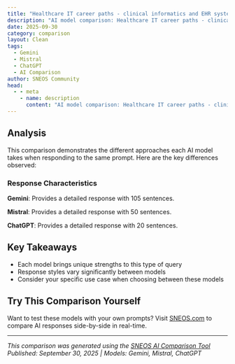 ```yaml
---
title: "Healthcare IT career paths - clinical informatics and EHR systems"
description: "AI model comparison: Healthcare IT career paths - clinical informatics and EHR systems..."
date: 2025-09-30
category: comparison
layout: Clean
tags:
  - Gemini
  - Mistral
  - ChatGPT
  - AI Comparison
author: SNEOS Community
head:
  - - meta
    - name: description
      content: "AI model comparison: Healthcare IT career paths - clinical informatics and EHR systems..."
---
```


<ChatComparison
  title="Healthcare IT career paths - clinical informatics and EHR systems"
  prompt="Healthcare IT career paths - clinical informatics and EHR systems"
  :responses='{
    "Gemini": "Okay, let\u0027s break down healthcare IT career paths, focusing on clinical informatics and EHR (Electronic Health Record) systems. This is a growing and dynamic field with a lot of opportunity.\n\n**I. Understanding the Landscape**\n\n*   **Healthcare IT (HIT):**  This is the broad umbrella encompassing all technology used in healthcare. It includes hardware, software, networks, data, and the people who manage and support it. The goal is to improve patient care, reduce costs, and increase efficiency.\n\n*   **Clinical Informatics:** A specialized area *within* HIT that focuses on using data and information technology to improve healthcare delivery.  It bridges the gap between clinical practice and information technology.  Clinical informaticists analyze data, design systems, implement solutions, and train clinicians on the use of IT to improve patient outcomes, safety, and the overall quality of care.\n\n*   **EHR (Electronic Health Record) Systems:** Digital versions of a patient\u0027s chart. EHRs are a core component of modern healthcare, replacing paper records. They contain a patient\u0027s medical history, diagnoses, medications, allergies, immunization dates, lab results, and more. EHRs are designed to:\n    *   Improve communication between providers.\n    *   Reduce errors.\n    *   Improve efficiency.\n    *   Support clinical decision-making.\n    *   Enable data analysis and reporting.\n\n**II.  Key Career Paths Related to Clinical Informatics and EHR Systems**\n\nHere\u0027s a breakdown of common career paths, categorized by their primary focus:\n\n**A. Clinical Informatics Focused Roles:**\n\n*   **Clinical Informatics Specialist/Analyst:**\n    *   **Responsibilities:**  Analyze clinical workflows, identify areas for improvement through technology, design and implement solutions, train clinicians on new systems, and evaluate the effectiveness of implemented solutions.  They often act as a liaison between clinical staff and IT departments.\n    *   **Typical Background:**  Registered Nurses (RNs), Physicians (MD/DO), Pharmacists (PharmD), or other clinical professionals with a strong interest and aptitude for technology. Increasingly, a master\u0027s degree in clinical informatics or a related field is preferred.  Experience with EHR systems is essential.\n    *   **Skills Needed:**  Clinical experience, understanding of clinical workflows, analytical skills, problem-solving skills, communication skills (both written and verbal), project management skills, training and presentation skills, knowledge of healthcare regulations (HIPAA, etc.).\n\n*   **Clinical Informatics Manager/Director:**\n    *   **Responsibilities:**  Oversee clinical informatics projects, manage teams of clinical informatics specialists, develop and implement clinical informatics strategies, and ensure alignment with organizational goals.\n    *   **Typical Background:**  Significant experience as a Clinical Informatics Specialist/Analyst, often with a master\u0027s degree in clinical informatics, health informatics, or a related field.  Strong leadership and management skills are required.\n    *   **Skills Needed:**  All the skills of a Clinical Informatics Specialist/Analyst, plus leadership skills, management skills, strategic planning skills, budgeting skills, and vendor management skills.\n\n*   **Chief Medical Information Officer (CMIO)/Chief Nursing Information Officer (CNIO):**\n    *   **Responsibilities:**  A leadership role, often held by a physician (CMIO) or nurse (CNIO).  They are responsible for the overall clinical informatics strategy of the organization, ensuring that IT systems are aligned with clinical needs and that clinicians are effectively using technology to improve patient care.\n    *   **Typical Background:**  Experienced physician or nurse with a strong background in clinical informatics and leadership.\n    *   **Skills Needed:**  Extensive clinical experience, deep understanding of clinical informatics, leadership skills, communication skills, strategic planning skills, and political savvy.\n\n*   **Data Scientist (Healthcare Focused):**\n    *   **Responsibilities:** Apply statistical methods and data mining techniques to large healthcare datasets (often pulled from EHRs) to identify trends, predict outcomes, and improve clinical decision-making.\n    *   **Typical Background:** Degree in data science, statistics, mathematics, computer science, or a related field with a strong interest in healthcare.\n    *   **Skills Needed:** Strong programming skills (Python, R), statistical modeling, machine learning, data visualization, and knowledge of healthcare data structures and standards.\n\n**B. EHR System Focused Roles:**\n\n*   **EHR Implementation Specialist/Analyst:**\n    *   **Responsibilities:**  Implement new EHR systems or upgrade existing systems. This involves configuring the system, training users, troubleshooting issues, and providing ongoing support.\n    *   **Typical Background:**  IT background or clinical background with experience using EHR systems.  Certification in a specific EHR system (e.g., Epic, Cerner, Meditech) is often required.\n    *   **Skills Needed:**  Technical skills, knowledge of EHR systems, training skills, problem-solving skills, communication skills, and project management skills.\n\n*   **EHR System Administrator:**\n    *   **Responsibilities:**  Maintain the EHR system, including user management, security, system updates, and troubleshooting.\n    *   **Typical Background:**  IT background with experience administering EHR systems.  Certification in a specific EHR system is often required.\n    *   **Skills Needed:**  Technical skills, knowledge of EHR systems, security knowledge, troubleshooting skills, and communication skills.\n\n*   **EHR Trainer:**\n    *   **Responsibilities:** Develop and deliver training programs for clinicians and other users on how to use the EHR system.\n    *   **Typical Background:**  Clinical background or training background with experience using EHR systems.\n    *   **Skills Needed:**  Training skills, presentation skills, communication skills, and knowledge of EHR systems.\n\n*   **EHR Consultant:**\n    *   **Responsibilities:**  Provide expert advice and guidance to healthcare organizations on EHR selection, implementation, and optimization.\n    *   **Typical Background:**  Extensive experience with EHR systems, often with a consulting background.\n    *   **Skills Needed:**  Deep knowledge of EHR systems, consulting skills, communication skills, and project management skills.\n\n**C. Vendor Roles (Working for EHR Companies):**\n\nMany of the above roles exist *within* the companies that develop and sell EHR systems (e.g., Epic, Cerner, Meditech, Allscripts).  In addition to those, you\u0027ll also find:\n\n*   **Software Developers:** Develop and maintain the EHR software.\n*   **Project Managers:** Manage EHR implementation projects.\n*   **Sales Representatives:** Sell EHR systems to healthcare organizations.\n*   **Technical Support Specialists:** Provide technical support to EHR users.\n\n**III.  Education and Certification**\n\n*   **Education:**\n    *   **Bachelor\u0027s Degree:**  Often a minimum requirement for entry-level positions.  Relevant fields include:\n        *   Nursing\n        *   Medicine\n        *   Computer Science\n        *   Information Systems\n        *   Healthcare Administration\n    *   **Master\u0027s Degree:** Increasingly preferred, especially for advanced roles.  Common master\u0027s degrees:\n        *   Clinical Informatics\n        *   Health Informatics\n        *   Public Health (MPH) with a focus on informatics\n        *   Business Administration (MBA) with a focus on healthcare\n    *   **Doctorate:**  For research-focused roles or leadership positions. (e.g., PhD in Biomedical Informatics)\n\n*   **Certifications:**\n    *   **CPHIMS (Certified Professional in Healthcare Information and Management Systems):** A general certification for healthcare IT professionals.\n    *   **CAHIMS (Certified Associate in Healthcare Information and Management Systems):**  Entry-level certification for those new to the field.\n    *   **Epic Certifications:**  Specific certifications for various Epic modules (e.g., EpicCare Ambulatory, EpicCare Inpatient).  These are often required for roles working with Epic systems.\n    *   **Other Vendor-Specific Certifications:** Cerner, Meditech, and other EHR vendors offer their own certifications.\n    *   **AHIMA (American Health Information Management Association) Certifications:**  RHIA (Registered Health Information Administrator) and RHIT (Registered Health Information Technician) are relevant for roles involving health information management.\n\n**IV.  Key Skills for Success**\n\n*   **Technical Skills:**  Understanding of IT systems, databases, networking, and security.\n*   **Clinical Knowledge:**  Understanding of clinical workflows, medical terminology, and healthcare regulations.\n*   **Analytical Skills:**  Ability to analyze data, identify trends, and solve problems.\n*   **Communication Skills:**  Ability to communicate effectively with both technical and non-technical audiences.\n*   **Project Management Skills:**  Ability to plan, organize, and execute projects.\n*   **Training Skills:**  Ability to develop and deliver training programs.\n*   **Problem-Solving Skills:**  Ability to identify and resolve issues quickly and effectively.\n*   **Adaptability:**  Healthcare IT is a constantly evolving field, so it\u0027s important to be able to adapt to new technologies and challenges.\n*   **Teamwork:** Healthcare IT projects often involve working with a variety of stakeholders, so it\u0027s important to be a team player.\n\n**V.  Getting Started**\n\n*   **Education:** Pursue a relevant degree or certification.\n*   **Networking:** Attend industry events, join professional organizations (e.g., HIMSS), and connect with people in the field.\n*   **Internships:**  Gain practical experience through internships or volunteer opportunities.\n*   **Entry-Level Positions:** Look for entry-level positions such as help desk support, data entry, or junior analyst roles.\n*   **Career Transition:**  If you have a clinical background, consider transitioning into a clinical informatics role by taking courses, earning a certification, or volunteering on IT projects.\n\n**VI.  Salary Expectations**\n\nSalaries in healthcare IT vary depending on the role, experience, education, and location.  Here\u0027s a general idea:\n\n*   **EHR Implementation Specialist/Analyst:** $60,000 - $90,000\u002B\n*   **Clinical Informatics Specialist/Analyst:** $70,000 - $110,000\u002B\n*   **Clinical Informatics Manager/Director:** $90,000 - $150,000\u002B\n*   **CMIO/CNIO:** $150,000 - $300,000\u002B (or higher)\n\n**VII.  Future Trends**\n\n*   **Increased focus on data analytics and artificial intelligence (AI) in healthcare.**\n*   **Growth in telehealth and remote patient monitoring.**\n*   **Emphasis on interoperability and data sharing between different healthcare systems.**\n*   **Increased cybersecurity threats and the need for robust security measures.**\n*   **Value-based care models driving the need for better data and analytics to measure outcomes and improve efficiency.**\n\nBy understanding the different career paths, acquiring the necessary skills, and staying up-to-date on industry trends, you can build a successful and rewarding career in healthcare IT.  Good luck!\n",
    "Mistral": "Healthcare IT offers a variety of career paths, with clinical informatics and Electronic Health Record (EHR) systems being two prominent areas. Here are some roles and career paths within these domains:\n\n### Clinical Informatics\n\n**1. Clinical Informaticist:**\n   - **Role:** Bridges the gap between clinical practice and IT. They work to improve patient care through the effective use of information technology.\n   - **Responsibilities:** Analyze clinical workflows, design and implement clinical information systems, and ensure that these systems meet the needs of healthcare providers and patients.\n   - **Skills:** Knowledge of clinical processes, data analysis, project management, and familiarity with healthcare IT systems.\n\n**2. Chief Medical Information Officer (CMIO):**\n   - **Role:** Senior leadership position responsible for overseeing the clinical aspects of IT within a healthcare organization.\n   - **Responsibilities:** Develop and implement IT strategies that support clinical goals, ensure compliance with regulatory requirements, and improve patient outcomes.\n   - **Skills:** Strong clinical background, leadership skills, strategic planning, and a deep understanding of healthcare IT.\n\n**3. Clinical Data Analyst:**\n   - **Role:** Focuses on analyzing clinical data to support decision-making and improve patient care.\n   - **Responsibilities:** Collect, analyze, and interpret clinical data, develop reports and dashboards, and collaborate with clinicians to identify trends and areas for improvement.\n   - **Skills:** Data analysis, statistical methods, database management, and knowledge of clinical terminology.\n\n**4. Clinical Informatics Specialist:**\n   - **Role:** Works closely with healthcare providers to ensure that clinical information systems are used effectively.\n   - **Responsibilities:** Provide training and support to clinicians, troubleshoot system issues, and ensure that clinical data is accurate and accessible.\n   - **Skills:** Technical support, training and development, problem-solving, and communication skills.\n\n### EHR Systems\n\n**1. EHR Implementation Specialist:**\n   - **Role:** Oversees the implementation of EHR systems within a healthcare organization.\n   - **Responsibilities:** Plan and execute the deployment of EHR systems, configure the system to meet organizational needs, and provide training and support to end-users.\n   - **Skills:** Project management, system configuration, training and development, and knowledge of EHR systems.\n\n**2. EHR Analyst:**\n   - **Role:** Focuses on the analysis and optimization of EHR systems.\n   - **Responsibilities:** Analyze workflows, identify areas for improvement, and develop solutions to enhance the efficiency and effectiveness of EHR systems.\n   - **Skills:** Data analysis, process improvement, problem-solving, and knowledge of EHR systems.\n\n**3. EHR Trainer:**\n   - **Role:** Provides training and support to healthcare providers and staff on the use of EHR systems.\n   - **Responsibilities:** Develop training materials, conduct training sessions, and provide ongoing support to ensure that users are proficient in using the EHR system.\n   - **Skills:** Training and development, communication skills, and knowledge of EHR systems.\n\n**4. EHR Support Specialist:**\n   - **Role:** Provides technical support and troubleshooting for EHR systems.\n   - **Responsibilities:** Resolve technical issues, provide user support, and ensure that the EHR system is functioning correctly.\n   - **Skills:** Technical support, problem-solving, communication skills, and knowledge of EHR systems.\n\n**5. EHR Project Manager:**\n   - **Role:** Manages projects related to the implementation, upgrade, or optimization of EHR systems.\n   - **Responsibilities:** Plan and execute projects, manage project timelines and budgets, and coordinate with stakeholders to ensure project success.\n   - **Skills:** Project management, stakeholder management, communication skills, and knowledge of EHR systems.\n\n### General Skills and Qualifications\n\n- **Education:** A background in healthcare (e.g., nursing, medicine) or IT is often beneficial. Advanced degrees such as a Master\u0027s in Health Informatics or a related field can be advantageous.\n- **Certifications:** Certifications such as the Certified Professional in Healthcare Information and Management Systems (CPHIMS) or the Certified Associate in Healthcare Information and Management Systems (CAHIMS) can enhance your credentials.\n- **Experience:** Practical experience in healthcare settings or IT roles is valuable. Internships, volunteer work, or entry-level positions can provide a foundation for more advanced roles.\n\n### Career Progression\n\nCareer progression in healthcare IT can involve moving from entry-level roles to more specialized or leadership positions. For example, a Clinical Informatics Specialist might progress to a Clinical Informaticist role, and eventually to a CMIO position. Similarly, an EHR Implementation Specialist could advance to an EHR Project Manager or a senior-level EHR Analyst role.\n\n### Conclusion\n\nBoth clinical informatics and EHR systems offer diverse and rewarding career paths within healthcare IT. Whether you are interested in the clinical aspects of IT or the technical implementation and support of EHR systems, there are numerous opportunities to make a significant impact on patient care and healthcare delivery.",
    "ChatGPT": "Certainly! Here\u2019s an overview of healthcare IT career paths focusing on Clinical Informatics and Electronic Health Record (EHR) systems:\n\n### 1. Clinical Informatics Career Path\n\n**Definition:**  \nClinical Informatics involves using information technology and data to improve patient care, enhance healthcare processes, and support clinical decision-making.\n\n**Typical Roles:**\n- **Clinical Informaticist / Clinical Informatics Specialist:** Works directly with clinical staff to optimize EHR workflows, implement clinical decision support tools, and analyze clinical data.\n- **Clinical Informatics Analyst:** Analyzes clinical data to identify trends and improve patient outcomes.\n- **Clinical Informatics Manager:** Oversees teams of informatics professionals and coordinates projects related to clinical IT systems.\n- **Chief Medical Informatics Officer (CMIO):** Senior role usually held by a physician, bridging clinical care with IT strategy.\n\n**Required Skills \u0026 Qualifications:**\n- Background in healthcare or clinical environment (RN, MD, pharmacy, etc.)\n- Knowledge of medical terminology and clinical workflows\n- Understanding of health IT standards (HL7, FHIR)\n- Experience with data analytics and reporting tools\n- Certifications such as Certified Professional in Healthcare Information and Management Systems (CPHIMS), or Clinical Informatics Board Certification for physicians\n\n**Career Progression:**\n- Entry-level: Clinical informatics analyst or specialist\n- Mid-level: Informatics manager, project lead\n- Senior-level: CMIO, director of clinical informatics, healthcare IT consultant\n\n---\n\n### 2. Electronic Health Record (EHR) Systems Career Path\n\n**Definition:**  \nThis path focuses on the implementation, management, and optimization of EHR software systems used by healthcare organizations.\n\n**Typical Roles:**\n- **EHR Implementation Specialist:** Leads or supports the deployment of EHR systems within healthcare organizations.\n- **EHR Analyst:** Assesses workflow needs, configures EHR modules, and troubleshoots system issues.\n- **Health IT Support Specialist:** Provides technical support and training to end-users of EHR systems.\n- **EHR Project Manager:** Manages timelines, resources, and stakeholders during EHR implementation or upgrades.\n- **EHR Product Manager:** Works for EHR vendors, focusing on product development and client needs.\n- **Health Informatics Consultant:** Advises organizations on EHR optimization and health IT strategy.\n\n**Required Skills \u0026 Qualifications:**\n- Familiarity with popular EHR platforms (Epic, Cerner, MEDITECH, Allscripts)\n- Understanding of healthcare workflows and regulatory requirements (HIPAA, Meaningful Use)\n- Technical skills such as system configuration, database management, and possibly coding/scripting\n- Project management and communication skills\n- Certifications like Epic Certification, Cerner Certification, or Certified EHR Specialist\n\n**Career Progression:**\n- Entry-level: EHR support specialist, junior analyst\n- Mid-level: EHR analyst, implementation specialist, project manager\n- Senior-level: EHR director, health IT consultant, vendor product manager\n\n---\n\n### Combining Both Areas\n\nMany professionals blend clinical informatics expertise with deep knowledge of EHR systems to act as liaisons between clinical teams and IT departments. This combination is highly valuable for roles such as:\n\n- Clinical Applications Specialist\n- Informatics Nurse Specialist with EHR focus\n- Health IT Project Lead focusing on clinical system optimization\n\n---\n\n### Additional Tips for Career Development\n\n- Obtain relevant certifications (e.g., CPHIMS, Certified Health Informatics Systems Professional - CHISP)\n- Gain hands-on experience with EHR systems (training offered by healthcare institutions or vendors)\n- Participate in health IT conferences and join professional organizations (AMIA, HIMSS)\n- Develop skills in data analytics and interoperability standards\n- Pursue advanced degrees or training in health informatics or healthcare administration as needed\n\n---\n\nIf you want, I can provide tailored advice based on your current background or help identify specific certification programs and job openings."
  }'
  published-date="15:59"
/>

## Analysis

This comparison demonstrates the different approaches each AI model takes when responding to the same prompt. Here are the key differences observed:

### Response Characteristics

**Gemini**: Provides a detailed response with 105 sentences. 

**Mistral**: Provides a detailed response with 50 sentences. 

**ChatGPT**: Provides a detailed response with 20 sentences. 

## Key Takeaways

- Each model brings unique strengths to this type of query
- Response styles vary significantly between models
- Consider your specific use case when choosing between these models

## Try This Comparison Yourself

Want to test these models with your own prompts? Visit [SNEOS.com](https://sneos.com) to compare AI responses side-by-side in real-time.

---

*This comparison was generated using the [SNEOS AI Comparison Tool](https://sneos.com)*
*Published: September 30, 2025 | Models: Gemini, Mistral, ChatGPT*
